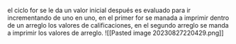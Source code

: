 el ciclo for  se le da un valor inicial después es evaluado para ir incrementando de uno en uno, en el primer for se manada a imprimir dentro de un arreglo los valores de calificaciones, en el segundo arreglo se manda a imprimir los valores de arreglo.
![[Pasted image 20230827220429.png]]